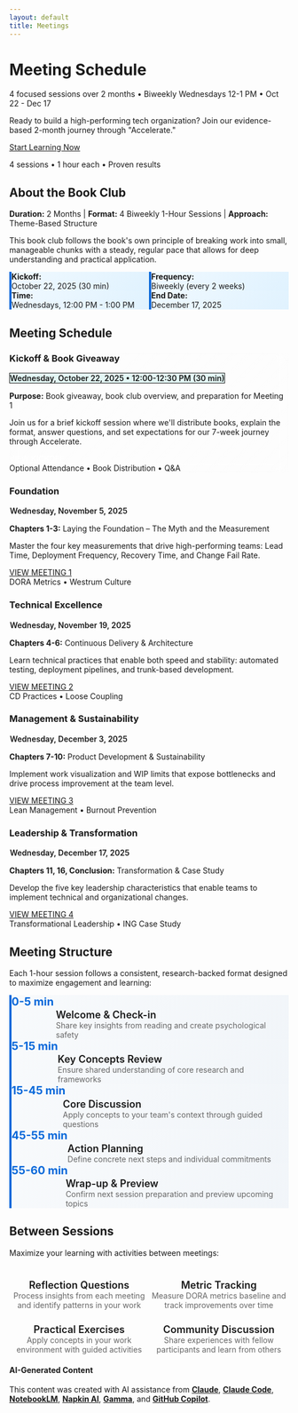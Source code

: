 ```yaml
---
layout: default
title: Meetings
---
```


<div class="hero-banner" markdown="0">
<div class="hero-content">
<h1 class="hero-headline">Meeting Schedule</h1>
<p class="hero-subtitle">4 focused sessions over 2 months • Biweekly Wednesdays 12-1 PM • Oct 22 - Dec 17</p>
</div>
</div>

<div class="welcome-compact section-card" markdown="0">
<p>Ready to build a high-performing tech organization? Join our evidence-based 2-month journey through "Accelerate."</p>
<div class="welcome-cta">
<a href="{{ '/meetings/meeting-1/' | relative_url }}" class="btn btn--primary-action">Start Learning Now</a>
<p class="welcome-cta-subtitle">4 sessions • 1 hour each • Proven results</p>
</div>
</div>

<div class="page-container">

<div class="quick-start section-card no-border" markdown="0">
<h2><em class="fas fa-info-circle" aria-hidden="true"></em> About the Book Club</h2>
<p><strong>Duration:</strong> 2 Months | <strong>Format:</strong> 4 Biweekly 1-Hour Sessions | <strong>Approach:</strong> Theme-Based Structure</p>
<p>This book club follows the book's own principle of breaking work into small, manageable chunks with a steady, regular pace that allows for deep understanding and practical application.</p>

<div class="schedule-details">
<div class="schedule-item">
<i class="fas fa-calendar-day"></i>
<div class="schedule-content">
<strong>Kickoff:</strong> October 22, 2025 (30 min)
</div>
</div>
<div class="schedule-item">
<i class="fas fa-calendar-week"></i>
<div class="schedule-content">
<strong>Frequency:</strong> Biweekly (every 2 weeks)
</div>
</div>
<div class="schedule-item">
<i class="fas fa-clock"></i>
<div class="schedule-content">
<strong>Time:</strong> Wednesdays, 12:00 PM - 1:00 PM
</div>
</div>
<div class="schedule-item">
<i class="fas fa-calendar-check"></i>
<div class="schedule-content">
<strong>End Date:</strong> December 17, 2025
</div>
</div>
</div>
</div>

<!-- Meeting Cards -->
<div class="what-youll-learn-section section-card" markdown="0">
<h2><i class="fas fa-calendar-alt" aria-hidden="true"></i> Meeting Schedule</h2>
<div class="learning-highlights">
<div class="card-grid">

<!-- Meeting 0 - Kickoff -->
<div class="highlight-card meeting-0 dark-theme" style="grid-column: 1 / -1;">
  <div class="card-header">
    <div class="highlight-icon">
      <i class="fas fa-gift" role="img" aria-label="Gift"></i>
    </div>
    <h3>Kickoff & Book Giveaway</h3>
  </div>
  <div class="meeting-date-badge">
    <i class="fas fa-calendar"></i> Wednesday, October 22, 2025 • 12:00-12:30 PM (30 min)
  </div>
  <p><strong>Purpose:</strong> Book giveaway, book club overview, and preparation for Meeting 1</p>
  <p>Join us for a brief kickoff session where we'll distribute books, explain the format, answer questions, and set expectations for our 7-week journey through Accelerate.</p>
  <div class="card-footer">
    <a href="{{ '/meetings/meeting-0/' | relative_url }}" class="btn btn--primary-action meeting-badge meeting-badge--0">
      <span>VIEW KICKOFF</span>
    </a>
    <div class="meeting-subtitle">Optional Attendance • Book Distribution • Q&A</div>
  </div>
</div>

<!-- Meeting 1 -->
<div class="highlight-card meeting-1 dark-theme">
  <div class="card-header">
    <div class="highlight-icon">
      <i class="fas fa-chart-line" role="img" aria-label="Chart line"></i>
    </div>
    <h3>Foundation</h3>
  </div>
  <div class="meeting-date-badge">
    <i class="fas fa-calendar"></i> Wednesday, November 5, 2025
  </div>
  <p><strong>Chapters 1-3:</strong> Laying the Foundation – The Myth and the Measurement</p>
  <p>Master the four key measurements that drive high-performing teams: Lead Time, Deployment Frequency, Recovery Time, and Change Fail Rate.</p>
  <div class="card-footer">
    <a href="{{ '/meetings/meeting-1/' | relative_url }}" class="btn btn--primary-action meeting-badge meeting-badge--1">
      <span>VIEW MEETING 1</span>
    </a>
    <div class="meeting-subtitle">DORA Metrics • Westrum Culture</div>
  </div>
</div>

<!-- Meeting 2 -->
<div class="highlight-card meeting-2 dark-theme">
  <div class="card-header">
    <div class="highlight-icon">
      <i class="fas fa-rocket" role="img" aria-label="Rocket"></i>
    </div>
    <h3>Technical Excellence</h3>
  </div>
  <div class="meeting-date-badge">
    <i class="fas fa-calendar"></i> Wednesday, November 19, 2025
  </div>
  <p><strong>Chapters 4-6:</strong> Continuous Delivery & Architecture</p>
  <p>Learn technical practices that enable both speed and stability: automated testing, deployment pipelines, and trunk-based development.</p>
  <div class="card-footer">
    <a href="{{ '/meetings/meeting-2/' | relative_url }}" class="btn btn--primary-action meeting-badge meeting-badge--2">
      <span>VIEW MEETING 2</span>
    </a>
    <div class="meeting-subtitle">CD Practices • Loose Coupling</div>
  </div>
</div>

<!-- Meeting 3 -->
<div class="highlight-card meeting-3 dark-theme">
  <div class="card-header">
    <div class="highlight-icon">
      <i class="fas fa-columns" role="img" aria-label="Columns"></i>
    </div>
    <h3>Management & Sustainability</h3>
  </div>
  <div class="meeting-date-badge">
    <i class="fas fa-calendar"></i> Wednesday, December 3, 2025
  </div>
  <p><strong>Chapters 7-10:</strong> Product Development & Sustainability</p>
  <p>Implement work visualization and WIP limits that expose bottlenecks and drive process improvement at the team level.</p>
  <div class="card-footer">
    <a href="{{ '/meetings/meeting-3/' | relative_url }}" class="btn btn--primary-action meeting-badge meeting-badge--3">
      <span>VIEW MEETING 3</span>
    </a>
    <div class="meeting-subtitle">Lean Management • Burnout Prevention</div>
  </div>
</div>

<!-- Meeting 4 -->
<div class="highlight-card meeting-4 dark-theme">
  <div class="card-header">
    <div class="highlight-icon">
      <i class="fas fa-users" role="img" aria-label="Users"></i>
    </div>
    <h3>Leadership & Transformation</h3>
  </div>
  <div class="meeting-date-badge">
    <i class="fas fa-calendar"></i> Wednesday, December 17, 2025
  </div>
  <p><strong>Chapters 11, 16, Conclusion:</strong> Transformation & Case Study</p>
  <p>Develop the five key leadership characteristics that enable teams to implement technical and organizational changes.</p>
  <div class="card-footer">
    <a href="{{ '/meetings/meeting-4/' | relative_url }}" class="btn btn--primary-action meeting-badge meeting-badge--4">
      <span>VIEW MEETING 4</span>
    </a>
    <div class="meeting-subtitle">Transformational Leadership • ING Case Study</div>
  </div>
</div>

</div>
</div>
</div>

<!-- Meeting Structure -->
<div class="section-card" markdown="0">
<h2><i class="fas fa-list-check" aria-hidden="true"></i> Meeting Structure</h2>
<p class="section-intro">Each 1-hour session follows a consistent, research-backed format designed to maximize engagement and learning:</p>

<div class="feature-grid">
<div class="structure-item">
  <div class="structure-time">0-5 min</div>
  <div class="structure-content">
    <h4><i class="fas fa-comments"></i> Welcome & Check-in</h4>
    <p>Share key insights from reading and create psychological safety</p>
  </div>
</div>

<div class="structure-item">
  <div class="structure-time">5-15 min</div>
  <div class="structure-content">
    <h4><i class="fas fa-book-open"></i> Key Concepts Review</h4>
    <p>Ensure shared understanding of core research and frameworks</p>
  </div>
</div>

<div class="structure-item">
  <div class="structure-time">15-45 min</div>
  <div class="structure-content">
    <h4><i class="fas fa-users"></i> Core Discussion</h4>
    <p>Apply concepts to your team's context through guided questions</p>
  </div>
</div>

<div class="structure-item">
  <div class="structure-time">45-55 min</div>
  <div class="structure-content">
    <h4><i class="fas fa-tasks"></i> Action Planning</h4>
    <p>Define concrete next steps and individual commitments</p>
  </div>
</div>

<div class="structure-item">
  <div class="structure-time">55-60 min</div>
  <div class="structure-content">
    <h4><i class="fas fa-arrow-right"></i> Wrap-up & Preview</h4>
    <p>Confirm next session preparation and preview upcoming topics</p>
  </div>
</div>
</div>
</div>

<!-- Between Sessions -->
<div class="section-card" markdown="0">
<h2><i class="fas fa-clipboard-check" aria-hidden="true"></i> Between Sessions</h2>
<p class="section-intro">Maximize your learning with activities between meetings:</p>

<div class="between-sessions-grid">
<div class="between-item">
  <i class="fas fa-question-circle"></i>
  <div class="between-content">
    <h4>Reflection Questions</h4>
    <p>Process insights from each meeting and identify patterns in your work</p>
  </div>
</div>

<div class="between-item">
  <i class="fas fa-chart-line"></i>
  <div class="between-content">
    <h4>Metric Tracking</h4>
    <p>Measure DORA metrics baseline and track improvements over time</p>
  </div>
</div>

<div class="between-item">
  <i class="fas fa-hammer"></i>
  <div class="between-content">
    <h4>Practical Exercises</h4>
    <p>Apply concepts in your work environment with guided activities</p>
  </div>
</div>

<div class="between-item">
  <i class="fas fa-comments"></i>
  <div class="between-content">
    <h4>Community Discussion</h4>
    <p>Share experiences with fellow participants and learn from others</p>
  </div>
</div>
</div>
</div>

</div>

<footer class="ai-attribution" markdown="0">
<div class="ai-attribution__icon">
<i class="fas fa-robot" aria-hidden="true"></i>
</div>
<div class="ai-attribution__content">
<h4 class="ai-attribution__title">AI-Generated Content</h4>
<p class="ai-attribution__text">This content was created with AI assistance from <strong><a href="https://claude.ai/" target="_blank" rel="noopener noreferrer">Claude</a></strong>, <strong><a href="https://www.anthropic.com/claude-code" target="_blank" rel="noopener noreferrer">Claude Code</a></strong>, <strong><a href="https://notebooklm.google.com/" target="_blank" rel="noopener noreferrer">NotebookLM</a></strong>, <strong><a href="https://www.napkin.ai/" target="_blank" rel="noopener noreferrer">Napkin AI</a></strong>, <strong><a href="https://gamma.app/" target="_blank" rel="noopener noreferrer">Gamma</a></strong>, and <strong><a href="https://github.com/features/copilot" target="_blank" rel="noopener noreferrer">GitHub Copilot</a></strong>.</p>
</div>
</footer>

<style>
/* Meeting 0 Kickoff Special Styling */
.highlight-card.meeting-0.dark-theme {
  background: linear-gradient(
    135deg,
    rgba(255, 255, 255, 0.15) 0%,
    rgba(255, 255, 255, 0.25) 100%
  ) !important;
  border: 2px solid var(--accent-teal);
  backdrop-filter: blur(10px);
}

.meeting-0 .highlight-icon {
  background: var(--accent-teal);
  border-color: var(--hover-teal);
}

.meeting-0 .highlight-icon i {
  color: white;
}

.meeting-0 .meeting-date-badge {
  background: rgba(122, 218, 209, 0.2);
  border-color: var(--accent-teal);
  color: var(--text-dark);
}

.meeting-0 h3,
.meeting-0 p {
  color: var(--text-dark) !important;
}

.meeting-badge--0 {
  background: linear-gradient(135deg, var(--accent-teal), var(--hover-teal)) !important;
  border-color: var(--accent-teal) !important;
  color: white !important;
}

.meeting-badge--0:hover {
  background: linear-gradient(135deg, #f59e0b, #d97706) !important;
  transform: translateY(-2px);
  box-shadow: 0 4px 12px rgba(251, 191, 36, 0.3);
}

/* Schedule Details Grid */
.schedule-details {
  display: grid;
  grid-template-columns: repeat(auto-fit, minmax(250px, 1fr));
  gap: var(--space-lg);
  margin-top: var(--space-lg);
}

.schedule-item {
  display: flex;
  align-items: flex-start;
  gap: var(--space-md);
  padding: var(--space-md);
  background: linear-gradient(135deg, #f0f9ff, #e0f2fe);
  border-radius: var(--radius-md);
  border-left: 4px solid #0969da;
}

.schedule-item i {
  font-size: 1.25rem;
  color: #0969da;
  flex-shrink: 0;
}

.schedule-content {
  font-size: var(--font-size-body);
  color: var(--text-dark);
}

.schedule-content strong {
  display: block;
  margin-bottom: var(--space-xs);
  color: var(--text-dark);
}

/* Meeting Date Badge */
.meeting-date-badge {
  display: inline-flex;
  align-items: center;
  gap: var(--space-sm);
  padding: var(--space-sm) var(--space-md);
  background: rgba(255, 255, 255, 0.2);
  border: 1px solid rgba(255, 255, 255, 0.3);
  border-radius: var(--radius-sm);
  font-weight: 600;
  font-size: var(--font-size-body);
  margin-bottom: var(--space-md);
  backdrop-filter: blur(10px);
}

/* Structure Items */
.structure-item {
  display: flex;
  gap: var(--space-lg);
  padding: var(--space-lg);
  background: linear-gradient(135deg, #f8fafc, #f1f5f9);
  border-radius: var(--radius-md);
  border-left: 4px solid #0969da;
}

.structure-time {
  font-weight: 700;
  font-size: 1.25rem;
  color: #0969da;
  white-space: nowrap;
  min-width: 80px;
}

.structure-content h4 {
  font-size: 1.125rem;
  font-weight: 600;
  margin-bottom: var(--space-sm);
  color: var(--text-dark);
  display: flex;
  align-items: center;
  gap: var(--space-sm);
}

.structure-content h4 i {
  color: #0969da;
}

.structure-content p {
  font-size: var(--font-size-body);
  color: #666;
  margin: 0;
}

/* Between Sessions Grid */
.between-sessions-grid {
  display: grid;
  grid-template-columns: repeat(auto-fit, minmax(250px, 1fr));
  gap: var(--space-xl);
  margin-top: var(--space-lg);
}

.between-item {
  display: flex;
  flex-direction: column;
  align-items: center;
  text-align: center;
  gap: var(--space-md);
}

.between-item i {
  font-size: var(--font-size-display);
  color: var(--accent-teal);
}

.between-content h4 {
  font-size: 1.125rem;
  font-weight: 600;
  margin-bottom: var(--space-sm);
  color: var(--text-dark);
}

.between-content p {
  font-size: var(--font-size-body);
  color: #666;
  margin: 0;
}

/* Preparation Steps */
.preparation-steps {
  display: grid;
  gap: var(--space-xl);
  margin-top: var(--space-lg);
}

.prep-step {
  display: flex;
  gap: var(--space-lg);
  align-items: flex-start;
}

.prep-number {
  width: 48px;
  height: 48px;
  border-radius: 50%;
  background: linear-gradient(135deg, #0969da, #1e40af);
  color: white;
  display: flex;
  align-items: center;
  justify-content: center;
  font-size: 1.25rem;
  font-weight: 700;
  flex-shrink: 0;
}

.prep-content h4 {
  font-size: 1.125rem;
  font-weight: 600;
  margin-bottom: var(--space-sm);
  color: var(--text-dark);
}

.prep-content p {
  font-size: var(--font-size-body);
  color: #666;
  margin-bottom: var(--space-md);
}

/* Responsive */
@media (max-width: 768px) {
  .schedule-details {
    grid-template-columns: 1fr;
  }

  .between-sessions-grid {
    grid-template-columns: 1fr;
  }

  .structure-item {
    flex-direction: column;
  }

  .structure-time {
    min-width: auto;
  }
}
</style>
